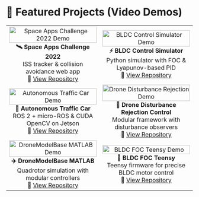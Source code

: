 # 🚀 Featured Projects (Video Demos)

<div align="center">

<table>
  <tr>
    <td align="center" width="50%">
      <a href="https://youtu.be/vhkOnLaiGKc">
        <img src="https://img.youtube.com/vi/vhkOnLaiGKc/0.jpg" width="100%" alt="Space Apps Challenge 2022 Demo"/>
      </a>
      <br/>
      <b>🛰️ Space Apps Challenge 2022</b><br/>
      ISS tracker & collision avoidance web app <br/>
      🔗 <a href="https://github.com/Ineso1/space-apps-challenge-2022">View Repository</a>
    </td>
    <td align="center" width="50%">
      <a href="https://youtu.be/vqDC104RrXA">
        <img src="https://img.youtube.com/vi/vqDC104RrXA/0.jpg" width="100%" alt="BLDC Control Simulator Demo"/>
      </a>
      <br/>
      <b>⚡ BLDC Control Simulator</b><br/>
      Python simulator with FOC & Lyapunov-based PID <br/>
      🔗 <a href="https://github.com/Ineso1/bldc_control_simulator">View Repository</a>
    </td>
  </tr>
  <tr>
    <td align="center" width="50%">
      <a href="https://youtu.be/cm6aAOt2KGA">
        <img src="https://img.youtube.com/vi/cm6aAOt2KGA/0.jpg" width="100%" alt="Autonomous Traffic Car Demo"/>
      </a>
      <br/>
      <b>🚗 Autonomous Traffic Car</b><br/>
      ROS 2 + micro-ROS & CUDA OpenCV on Jetson <br/>
      🔗 <a href="https://github.com/Ineso1/autonomous_traffic_car">View Repository</a>
    </td>
    <td align="center" width="50%">
      <a href="https://youtu.be/ZkQhuwi-L_w">
        <img src="https://img.youtube.com/vi/ZkQhuwi-L_w/0.jpg" width="100%" alt="Drone Disturbance Rejection Demo"/>
      </a>
      <br/>
      <b>🚁 Drone Disturbance Rejection Control</b><br/>
      Modular framework with disturbance observers <br/>
      🔗 <a href="https://github.com/Ineso1/drone_disturbance_rejection_control_flair">View Repository</a>
    </td>
  </tr>
  <tr>
    <td align="center" width="50%">
      <a href="https://youtu.be/7UKesa0KIn0">
        <img src="https://img.youtube.com/vi/7UKesa0KIn0/0.jpg" width="100%" alt="DroneModelBase MATLAB Demo"/>
      </a>
      <br/>
      <b>✈️ DroneModelBase MATLAB</b><br/>
      Quadrotor simulation with modular controllers <br/>
      🔗 <a href="https://github.com/Ineso1/DroneModelBase_matlabScripting">View Repository</a>
    </td>
    <td align="center" width="50%">
      <a href="https://youtu.be/xKXyNwI1S20">
        <img src="https://img.youtube.com/vi/xKXyNwI1S20/0.jpg" width="100%" alt="BLDC FOC Teensy Demo"/>
      </a>
      <br/>
      <b>🔧 BLDC FOC Teensy</b><br/>
      Teensy firmware for precise BLDC motor control <br/>
      🔗 <a href="https://github.com/Ineso1/bldcFOC_teensy">View Repository</a>
    </td>
  </tr>
</table>

</div>
